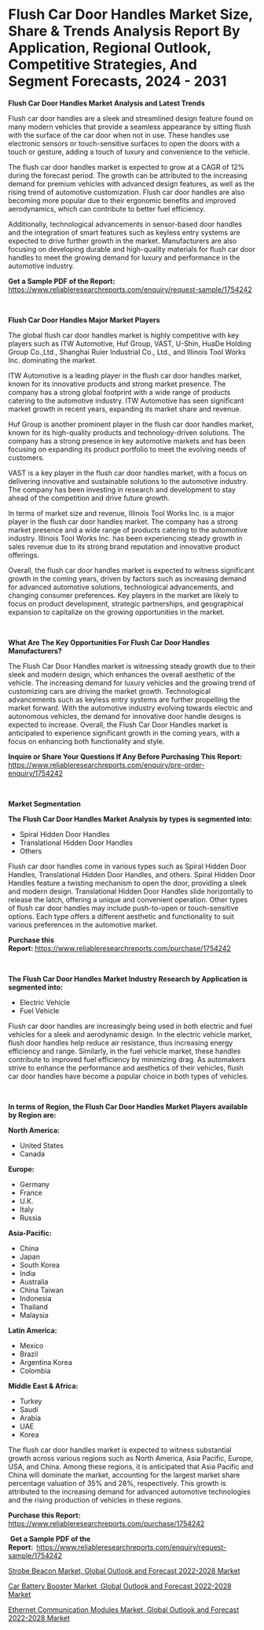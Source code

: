<p><h1>Flush Car Door Handles Market Size, Share & Trends Analysis Report By Application, Regional Outlook, Competitive Strategies, And Segment Forecasts, 2024 - 2031</h1></p><p><strong>Flush Car Door Handles Market Analysis and Latest Trends</strong></p>
<p><p>Flush car door handles are a sleek and streamlined design feature found on many modern vehicles that provide a seamless appearance by sitting flush with the surface of the car door when not in use. These handles use electronic sensors or touch-sensitive surfaces to open the doors with a touch or gesture, adding a touch of luxury and convenience to the vehicle.</p><p>The flush car door handles market is expected to grow at a CAGR of 12% during the forecast period. The growth can be attributed to the increasing demand for premium vehicles with advanced design features, as well as the rising trend of automotive customization. Flush car door handles are also becoming more popular due to their ergonomic benefits and improved aerodynamics, which can contribute to better fuel efficiency.</p><p>Additionally, technological advancements in sensor-based door handles and the integration of smart features such as keyless entry systems are expected to drive further growth in the market. Manufacturers are also focusing on developing durable and high-quality materials for flush car door handles to meet the growing demand for luxury and performance in the automotive industry.</p></p>
<p><strong>Get a Sample PDF of the Report:&nbsp;</strong> <a href="https://www.reliableresearchreports.com/enquiry/request-sample/1754242">https://www.reliableresearchreports.com/enquiry/request-sample/1754242</a></p>
<p>&nbsp;</p>
<p><strong>Flush Car Door Handles Major Market Players</strong></p>
<p><p>The global flush car door handles market is highly competitive with key players such as ITW Automotive, Huf Group, VAST, U-Shin, HuaDe Holding Group Co.,Ltd., Shanghai Ruier Industrial Co., Ltd., and Illinois Tool Works Inc. dominating the market.</p><p>ITW Automotive is a leading player in the flush car door handles market, known for its innovative products and strong market presence. The company has a strong global footprint with a wide range of products catering to the automotive industry. ITW Automotive has seen significant market growth in recent years, expanding its market share and revenue.</p><p>Huf Group is another prominent player in the flush car door handles market, known for its high-quality products and technology-driven solutions. The company has a strong presence in key automotive markets and has been focusing on expanding its product portfolio to meet the evolving needs of customers.</p><p>VAST is a key player in the flush car door handles market, with a focus on delivering innovative and sustainable solutions to the automotive industry. The company has been investing in research and development to stay ahead of the competition and drive future growth.</p><p>In terms of market size and revenue, Illinois Tool Works Inc. is a major player in the flush car door handles market. The company has a strong market presence and a wide range of products catering to the automotive industry. Illinois Tool Works Inc. has been experiencing steady growth in sales revenue due to its strong brand reputation and innovative product offerings.</p><p>Overall, the flush car door handles market is expected to witness significant growth in the coming years, driven by factors such as increasing demand for advanced automotive solutions, technological advancements, and changing consumer preferences. Key players in the market are likely to focus on product development, strategic partnerships, and geographical expansion to capitalize on the growing opportunities in the market.</p></p>
<p>&nbsp;</p>
<p><strong>What Are The Key Opportunities For Flush Car Door Handles Manufacturers?</strong></p>
<p><p>The Flush Car Door Handles market is witnessing steady growth due to their sleek and modern design, which enhances the overall aesthetic of the vehicle. The increasing demand for luxury vehicles and the growing trend of customizing cars are driving the market growth. Technological advancements such as keyless entry systems are further propelling the market forward. With the automotive industry evolving towards electric and autonomous vehicles, the demand for innovative door handle designs is expected to increase. Overall, the Flush Car Door Handles market is anticipated to experience significant growth in the coming years, with a focus on enhancing both functionality and style.</p></p>
<p><strong>Inquire or Share Your Questions If Any Before Purchasing This Report:</strong> <a href="https://www.reliableresearchreports.com/enquiry/pre-order-enquiry/1754242">https://www.reliableresearchreports.com/enquiry/pre-order-enquiry/1754242</a></p>
<p>&nbsp;</p>
<p><strong>Market Segmentation</strong></p>
<p><strong>The Flush Car Door Handles Market Analysis by types is segmented into:</strong></p>
<p><ul><li>Spiral Hidden Door Handles</li><li>Translational Hidden Door Handles</li><li>Others</li></ul></p>
<p><p>Flush car door handles come in various types such as Spiral Hidden Door Handles, Translational Hidden Door Handles, and others. Spiral Hidden Door Handles feature a twisting mechanism to open the door, providing a sleek and modern design. Translational Hidden Door Handles slide horizontally to release the latch, offering a unique and convenient operation. Other types of flush car door handles may include push-to-open or touch-sensitive options. Each type offers a different aesthetic and functionality to suit various preferences in the automotive market.</p></p>
<p><strong>Purchase this Report:&nbsp;</strong><a href="https://www.reliableresearchreports.com/purchase/1754242">https://www.reliableresearchreports.com/purchase/1754242</a></p>
<p>&nbsp;</p>
<p><strong>The Flush Car Door Handles Market Industry Research by Application is segmented into:</strong></p>
<p><ul><li>Electric Vehicle</li><li>Fuel Vehicle</li></ul></p>
<p><p>Flush car door handles are increasingly being used in both electric and fuel vehicles for a sleek and aerodynamic design. In the electric vehicle market, flush door handles help reduce air resistance, thus increasing energy efficiency and range. Similarly, in the fuel vehicle market, these handles contribute to improved fuel efficiency by minimizing drag. As automakers strive to enhance the performance and aesthetics of their vehicles, flush car door handles have become a popular choice in both types of vehicles.</p></p>
<p>&nbsp;</p>
<p><strong>In terms of Region, the Flush Car Door Handles Market Players available by Region are:</strong></p>
<p>
    <p> <strong> North America: </strong>
        <ul>
            <li>United States</li>
            <li>Canada</li>
        </ul>
        </p> 
    <p> <strong> Europe: </strong>
        <ul>
            <li>Germany</li>
            <li>France</li>
            <li>U.K.</li>
            <li>Italy</li>
            <li>Russia</li>
        </ul>
        </p> 
    <p> <strong> Asia-Pacific: </strong>
        <ul>
            <li>China</li>
            <li>Japan</li>
            <li>South Korea</li>
            <li>India</li>
            <li>Australia</li>
            <li>China Taiwan</li>
            <li>Indonesia</li>
            <li>Thailand</li>
            <li>Malaysia</li>
        </ul>
        </p> 
    <p> <strong> Latin America: </strong>
        <ul>
            <li>Mexico</li>
            <li>Brazil</li>
            <li>Argentina Korea</li>
            <li>Colombia</li>
        </ul>
        </p> 
    <p> <strong> Middle East & Africa: </strong>
        <ul>
            <li>Turkey</li>
            <li>Saudi</li>
            <li>Arabia</li>
            <li>UAE</li>
            <li>Korea</li>
        </ul>
    </p>
    </p>
<p><p>The flush car door handles market is expected to witness substantial growth across various regions such as North America, Asia Pacific, Europe, USA, and China. Among these regions, it is anticipated that Asia Pacific and China will dominate the market, accounting for the largest market share percentage valuation of 35% and 28%, respectively. This growth is attributed to the increasing demand for advanced automotive technologies and the rising production of vehicles in these regions.</p></p>
<p><strong>Purchase this Report: </strong><a href="https://www.reliableresearchreports.com/purchase/1754242">https://www.reliableresearchreports.com/purchase/1754242</a></p>
<p>&nbsp;<strong>Get a Sample PDF of the Report:&nbsp;&nbsp;</strong><a href="https://www.reliableresearchreports.com/enquiry/request-sample/1754242">https://www.reliableresearchreports.com/enquiry/request-sample/1754242</a></p>
<p><strong></strong></p>
<p><p><a href="https://view.publitas.com/reportprime-1/strobe-beacon-market-global-outlook-and-forecast-2022-2028-market-size-and-growth-market-segmentation-regional-and-country-breakdowns-and-market-trends-for-period-from-2023-2030/">Strobe Beacon Market, Global Outlook and Forecast 2022-2028 Market</a></p><p><a href="https://view.publitas.com/reportprime-1/car-battery-booster-market-global-outlook-and-forecast-2022-2028-market-provides-a-comprehensive-analysis-including-a-macro-overview-of-the-market-as-well-as-micro-details-such-as-market-size-and-competitive-landscape/">Car Battery Booster Market, Global Outlook and Forecast 2022-2028 Market</a></p><p><a href="https://view.publitas.com/reportprime-1/ethernet-communication-modules-market-global-outlook-and-forecast-2022-2028-market-size-and-growth-market-segmentation-regional-and-country-breakdowns-and-market-trends-for-period-from-2023-2030/">Ethernet Communication Modules Market, Global Outlook and Forecast 2022-2028 Market</a></p></p>